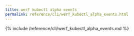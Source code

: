 ```yaml
---
title: werf kubectl alpha events
permalink: reference/cli/werf_kubectl_alpha_events.html
---
```


{% include /reference/cli/werf_kubectl_alpha_events.md %}
